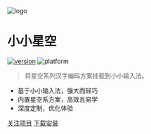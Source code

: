 ![logo](_media/favicon.ico)

# 小小星空

[![version](https://img.shields.io/github/v/release/xkinput/xxxk?color=brightgreen)](https://github.com/xkinput/xxxk/releases) ![platform](https://img.shields.io/badge/platform-windows|android|linux-yellowgreen)

> 将星空系列汉字编码方案挂载到小小输入法。

* 基于小小输入法，强大而轻巧
* 内置星空系方案，高效且易学
* 深度定制，优化体验



[<i class="fa fa-star-o"></i> 关注项目](https://github.com/xkinput/xxxk) [<i class="fa fa-download"></i> 下载安装](http://xxxk.ys168.com/)
